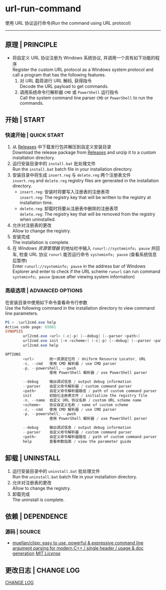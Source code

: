 # url-run-command

使用 URL 协议运行命令(Run the command using URL protocol)

---

## 原理 | PRINCIPLE

- 将自定义 URL 协议注册为 Windows 系统协议, 并调用一个具有如下功能的程序<br>
  Register the custom URL protocol as a Windows system protocol and call a program that has the following features.
  1. 对 URL 载荷进行 URL 解码, 获得指令<br>
     Decode the URL payload to get commands.
  2. 调用系统命令行解析器 `CMD` 或 `PowerShell` 运行指令<br>
     Call the system command line parser `CMD` or `PowerShell` to run the commands.

## 开始 | START

### 快速开始 | QUICK START

1. 从 [Releases](https://github.com/Zuoqiu-Yingyi/url-run-command/releases) 中下载发行包并解压到自定义安装目录<br>
   Download the release package from [Releases](https://github.com/Zuoqiu-Yingyi/url-run-command/releases) and unzip it to a custom installation directory.
2. 运行安装目录中的 `install.bat` 批处理文件<br>
   Run the `install.bat` batch file in your installation directory.
3. 安装目录中将生成 `insert.reg` 与 `delete.reg` 两个注册表文件<br>
   `insert.reg` and `delete.reg` registry files are generated in the installation directory.
   - `insert.reg`: 安装时将要写入注册表的注册表项<br>
     `insert.reg`: The registry key that will be written to the registry at installation time.
   - `delete.reg`: 卸载时将要从注册表中删除的注册表项<br>
     `delete.reg`: The registry key that will be removed from the registry when uninstalled.
4. 允许对注册表的更改<br>
   Allow to change the registry.
5. 安装完成<br>
   The installation is complete.
6. 在 *Windows 资源管理器* 的地址栏中输入 `runurl://systeminfo; pause` 并回车, 检查 URL 协议 `runurl` 能否运行命令 `systeminfo; pause` (查看系统信息后暂停)<br>
   Enter `runurl://systeminfo; pause` in the address bar of Windows Explorer and enter to check if the URL scheme `runurl` can run command `systeminfo; pause` (pause after viewing system information)

### 高级选项 | ADVANCED OPTIONS

在安装目录中使用如下命令查看命令行参数<br>
Use the following command in the installation directory to view command line parameters.

```powershell
PS > .\url2cmd.exe help
Active code page: 65001
SYNOPSIS
        url2cmd.exe <url> (-c|-p) [--debug] [--parser <path>]
        url2cmd.exe init [-n <scheme>] (-c|-p) [--debug] [--parser <path>]
        url2cmd.exe help

OPTIONS
        <url>       统一资源定位符 / Uniform Resource Locator, URL
        -c, --cmd   使用 CMD 解析器 / use CMD parser
        -p, --powershell, --pwsh
                    使用 PowerShell 解析器 / use PowerShell parser

        --debug     输出调试信息 / output debug information
        --parser    自定义命令解析器 / custom command parser
        <path>      自定义命令解析器路径 / path of custom command parser
        init        初始化注册表文件 / initialize the registry file
        -n, --name  自定义 URL 协议名称 / custom URL scheme name
        <scheme>    协议自定义名称 / name of custom scheme
        -c, --cmd   使用 CMD 解析器 / use CMD parser
        -p, --powershell, --pwsh
                    使用 PowerShell 解析器 / use PowerShell parser

        --debug     输出调试信息 / output debug information
        --parser    自定义命令解析器 / custom command parser
        <path>      自定义命令解析器路径 / path of custom command parser
        help        查看参数指南 / view the parameter guide
```

## 卸载 | UNINSTALL

1. 运行安装目录中的 `uninstall.bat` 批处理文件<br>
   Run the `uninstall.bat` batch file in your installation directory.
2. 允许对注册表的更改<br>
   Allow to change the registry.
3. 卸载完成<br>
   The uninstall is complete.


## 依赖 | DEPENDENCE

### 源码 | SOURCE

- [muellan/clipp: easy to use, powerful & expressive command line argument parsing for modern C++ / single header / usage & doc generation](https://github.com/muellan/clipp#overview) *[MIT License](https://github.com/muellan/clipp/blob/master/LICENSE)*

## 更改日志 | CHANGE LOG

[CHANGE LOG](./CHANGELOG.md)